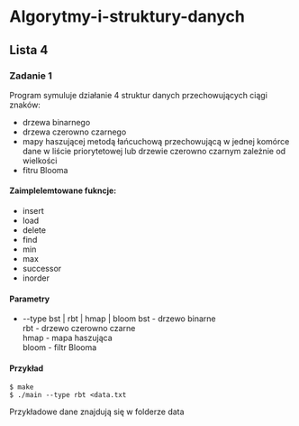 # Algorytmy-i-struktury-danych
## Lista 4

### Zadanie 1
Program symuluje działanie 4 struktur danych przechowujących ciągi znaków:
- drzewa binarnego
- drzewa czerowno czarnego
- mapy haszującej metodą łańcuchową przechowującą w jednej komórce dane w liście priorytetowej lub drzewie czerowno czarnym zależnie od wielkości
- fitru Blooma

#### Zaimplelemtowane fukncje:
- insert
- load
- delete
- find
- min
- max
- successor
- inorder

#### Parametry
- --type bst | rbt | hmap | bloom
bst - drzewo binarne  
rbt - drzewo czerowno czarne  
hmap - mapa haszująca  
bloom - filtr Blooma

#### Przykład

```Shell
$ make
$ ./main --type rbt <data.txt
```

Przykładowe dane znajdują się w folderze data
